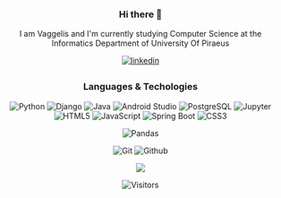 

<div align="center">

### Hi there 👋

I am Vaggelis and I'm currently studying Computer Science at the Informatics Department of University Of Piraeus


<a href="https://www.linkedin.com/in/vaggelisv/" target="_blank" rel="noopener noreferrer">
<img src=https://img.shields.io/badge/linkedin-%231E77B5.svg?&style=for-the-badge&logo=linkedin&logoColor=white alt=linkedin style="margin-bottom: 5px;" />
</a>

### Languages & Techologies
![Python](https://img.shields.io/badge/Python-3776AB?style=for-the-badge&logo=python&logoColor=white)
![Django](https://img.shields.io/badge/Django-000000?style=for-the-badge&logo=django&logoColor=white)
![Java](https://img.shields.io/badge/Java-ED8B00?style=for-the-badge&logo=openjdk&logoColor=white)
![Android Studio](https://img.shields.io/badge/Android%20Studio-3DDC84?style=for-the-badge&logo=Android&logoColor=white)
![PostgreSQL](https://img.shields.io/badge/PostgreSQL-3776AB?style=for-the-badge&logo=postgresql&logoColor=white)
![Jupyter](https://img.shields.io/badge/Jupyter-F37626?style=for-the-badge&logo=Jupyter&logoColor=white)
![HTML5](https://img.shields.io/badge/HTML5-E34F26?style=for-the-badge&logo=html5&logoColor=white)
![JavaScript](https://img.shields.io/badge/JavaScript-F7DF1E?style=for-the-badge&logo=javascript&logoColor=black)
![Spring Boot](https://img.shields.io/badge/SpringBoot-6DB33F?style=for-the-badge&logo=SpringBoot&logoColor=white)
![CSS3](https://img.shields.io/badge/CSS3-1572B6?style=for-the-badge&logo=CSS3&logoColor=white)

![Pandas](https://img.shields.io/badge/Pandas-2C2D72?style=for-the-badge&logo=pandas&logoColor=white)


![Git](https://img.shields.io/badge/Git-F05032?style=for-the-badge&logo=Git&logoColor=white)
![Github](https://img.shields.io/badge/GitHub-100000?style=for-the-badge&logo=github&logoColor=white)

![](https://github-readme-stats.vercel.app/api/top-langs?username=VaggV&theme=material-palenight&layout=compact)

![Visitors](https://visitor-badge.laobi.icu/badge?page_id=VaggV.VaggV)
</div>
<!--
**VaggV/VaggV** is a ✨ _special_ ✨ repository because its `README.md` (this file) appears on your GitHub profile.

Here are some ideas to get you started:

- 🔭 I’m currently working on ...
- 🌱 I’m currently learning ...
- 👯 I’m looking to collaborate on ...
- 🤔 I’m looking for help with ...
- 💬 Ask me about ...
- 📫 How to reach me: ...
- 😄 Pronouns: ...
- ⚡ Fun fact: ...

![Visitor Badge](https://badges.pufler.dev/visits/)

-->
